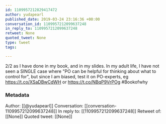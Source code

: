 ```yaml
---
id: 1109957212829417472
author: yudapearl
published_date: 2019-03-24 23:16:36 +00:00
conversation_id: 1109957212099637248
in_reply_to: 1109957212099637248
retweet: None
quoted_tweet: None
type: tweet
tags:

---
```


2/2
as I have done in my book, and in my slides. In my adult life,  I have not seen a SINGLE case where "PO can be helpful for thinking about what to control for", but since I am biased, test it on PO-experts, eg https://t.co/XSaDBwCdWH or https://t.co/NBqP9VrPOg #Bookofwhy

### Metadata

Author: [[@yudapearl]]
Conversation: [[conversation-1109957212099637248]]
In reply to: [[1109957212099637248]]
Retweet of: [[None]]
Quoted tweet: [[None]]
